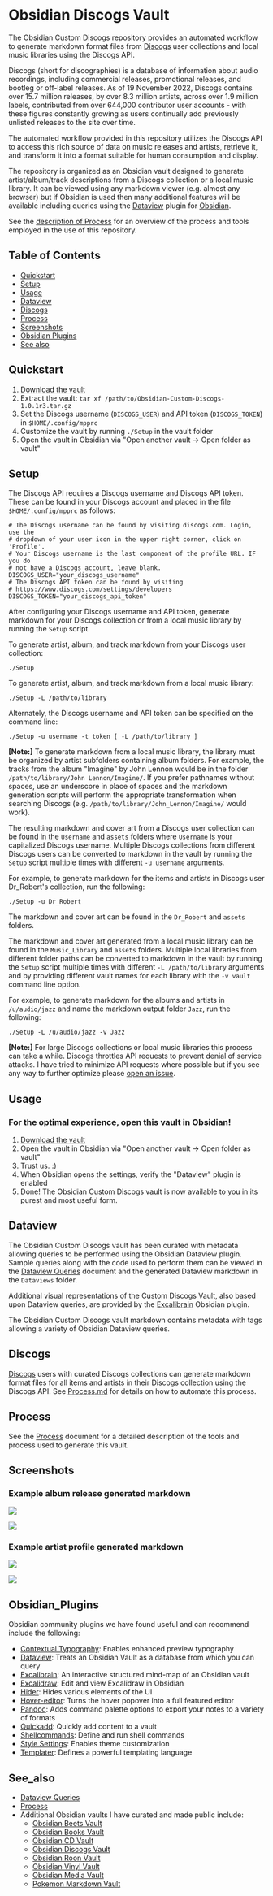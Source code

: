 # Obsidian Discogs Vault

The Obsidian Custom Discogs repository provides an automated workflow to generate markdown format files from [Discogs](https://discogs.com) user collections and local music libraries using the Discogs API.

Discogs (short for discographies) is a database of information about audio recordings, including commercial releases, promotional releases, and bootleg or off-label releases.  As of 19 November 2022, Discogs contains over 15.7 million releases, by over 8.3 million artists, across over 1.9 million labels, contributed from over 644,000 contributor user accounts - with these figures constantly growing as users continually add previously unlisted releases to the site over time.

The automated workflow provided in this repository utilizes the Discogs API to access this rich source of data on music releases and artists, retrieve it, and transform it into a format suitable for human consumption and display.

The repository is organized as an Obsidian vault designed to generate artist/album/track descriptions from a Discogs collection or a local music library. It can be viewed using any markdown viewer (e.g. almost any browser) but if Obsidian is used then many additional features will be available including queries using the [Dataview](https://blacksmithgu.github.io/obsidian-dataview/) plugin for [Obsidian](https://obsidian.md/).

See the [description of Process](Process.md) for an overview of the process and tools employed in the use of this repository.

## Table of Contents

- [Quickstart](#quickstart)
- [Setup](#setup)
- [Usage](#usage)
- [Dataview](#dataview)
- [Discogs](#discogs)
- [Process](#process)
- [Screenshots](#screenshots)
- [Obsidian Plugins](#obsidian_plugins)
- [See also](#see_also)

## Quickstart

1. [Download the vault](https://github.com/doctorfree/Obsidian-Custom-Discogs/archive/refs/tags/v1.0.1r3.tar.gz)
2. Extract the vault: `tar xf /path/to/Obsidian-Custom-Discogs-1.0.1r3.tar.gz`
3. Set the Discogs username (`DISCOGS_USER`) and API token (`DISCOGS_TOKEN`) in `$HOME/.config/mpprc`
4. Customize the vault by running `./Setup` in the vault folder
5. Open the vault in Obsidian via "Open another vault -> Open folder as vault"

## Setup

The Discogs API requires a Discogs username and Discogs API token. These can be found in your Discogs account and placed in the file `$HOME/.config/mpprc` as follows:

```shell
# The Discogs username can be found by visiting discogs.com. Login, use the
# dropdown of your user icon in the upper right corner, click on 'Profile'.
# Your Discogs username is the last component of the profile URL. IF you do
# not have a Discogs account, leave blank.
DISCOGS_USER="your_discogs_username"
# The Discogs API token can be found by visiting
# https://www.discogs.com/settings/developers
DISCOGS_TOKEN="your_discogs_api_token"
```

After configuring your Discogs username and API token, generate markdown for your Discogs collection or from a local music library by running the `Setup` script.

To generate artist, album, and track markdown from your Discogs user collection:

```console
./Setup
```

To generate artist, album, and track markdown from a local music library:

```console
./Setup -L /path/to/library
```

Alternately, the Discogs username and API token can be specified on the command line:

```console
./Setup -u username -t token [ -L /path/to/library ]
```

**[Note:]** To generate markdown from a local music library, the library must be organized by artist subfolders containing album folders. For example, the tracks from the album "Imagine" by John Lennon would be in the folder `/path/to/library/John Lennon/Imagine/`. If you prefer pathnames without spaces, use an underscore in place of spaces and the markdown generation scripts will perform the appropriate transformation when searching Discogs (e.g. `/path/to/library/John_Lennon/Imagine/` would work).

The resulting markdown and cover art from a Discogs user collection can be found in the `Username` and `assets` folders where `Username` is your capitalized Discogs username. Multiple Discogs collections from different Discogs users can be converted to markdown in the vault by running the `Setup` script multiple times with different `-u username` arguments.

For example, to generate markdown for the items and artists in Discogs user Dr_Robert's collection, run the following:

```console
./Setup -u Dr_Robert
```

The markdown and cover art can be found in the `Dr_Robert` and `assets` folders.

The markdown and cover art generated from a local music library can be found in the `Music_Library` and `assets` folders. Multiple local libraries from different folder paths can be converted to markdown in the vault by running the `Setup` script multiple times with different `-L /path/to/library` arguments and by providing different vault names for each library with the `-v vault` command line option.

For example, to generate markdown for the albums and artists in `/u/audio/jazz` and name the markdown output folder `Jazz`, run the following:

```console
./Setup -L /u/audio/jazz -v Jazz
```

**[Note:]** For large Discogs collections or local music libraries this process can take a while. Discogs throttles API requests to prevent denial of service attacks. I have tried to minimize API requests where possible but if you see any way to further optimize please [open an issue](https://github.com/doctorfree/Obsidian-Custom-Discogs/issues).

## Usage

### **For the optimal experience, open this vault in Obsidian!**

1. [Download the vault](https://github.com/doctorfree/Obsidian-Custom-Discogs/releases/latest)
3. Open the vault in Obsidian via "Open another vault -> Open folder as vault"
4. Trust us. :) 
5. When Obsidian opens the settings, verify the "Dataview" plugin is enabled
6. Done! The Obsidian Custom Discogs vault is now available to you in its purest and most useful form.

## Dataview

The Obsidian Custom Discogs vault has been curated with metadata allowing queries to be performed using the Obsidian Dataview plugin. Sample queries along with the code used to perform them can be viewed in the [Dataview Queries](Dataview_Queries.md) document and the generated Dataview markdown in the `Dataviews` folder.

Additional visual representations of the Custom Discogs Vault, also based upon Dataview queries, are provided by the [Excalibrain](https://github.com/zsviczian/excalibrain) Obsidian plugin.

The Obsidian Custom Discogs vault markdown contains metadata with tags allowing a variety of Obsidian Dataview queries.

## Discogs

[Discogs](https://www.discogs.com) users with curated Discogs collections can generate markdown format files for all items and artists in their Discogs collection using the Discogs API. See [Process.md](Process.md) for details on how to automate this process.

## Process

See the [Process](Process.md) document for a detailed description of the tools and process used to generate this vault.

## Screenshots

### Example album release generated markdown

![](assets/Album-Info-One.png)

![](assets/Album-Info-Two.png)

### Example artist profile generated markdown

![](assets/Artist-Info-One.png)

![](assets/Artist-Info-Two.png)

## Obsidian_Plugins

Obsidian community plugins we have found useful and can recommend include the following:

- [Contextual Typography](https://github.com/mgmeyers/obsidian-contextual-typography): Enables enhanced preview typography
- [Dataview](https://github.com/blacksmithgu/obsidian-dataview): Treats an Obsidian Vault as a database from which you can query
- [Excalibrain](https://github.com/zsviczian/excalibrain): An interactive structured mind-map of an Obsidian vault
- [Excalidraw](https://github.com/zsviczian/obsidian-excalidraw-plugin): Edit and view Excalidraw in Obsidian
- [Hider](https://github.com/kepano/obsidian-hider): Hides various elements of the UI
- [Hover-editor](https://github.com/nothingislost/obsidian-hover-editor): Turns the hover popover into a full featured editor
- [Pandoc](https://github.com/OliverBalfour/obsidian-pandoc): Adds command palette options to export your notes to a variety of formats
- [Quickadd](https://github.com/chhoumann/quickadd): Quickly add content to a vault
- [Shellcommands](https://github.com/Taitava/obsidian-shellcommands): Define and run shell commands
- [Style Settings](https://github.com/mgmeyers/obsidian-style-settings): Enables theme customization
- [Templater](https://github.com/SilentVoid13/Templater): Defines a powerful templating language

## See_also

- [Dataview Queries](Dataview_Queries.md)
- [Process](Process.md)
- Additional Obsidian vaults I have curated and made public include:
    - [Obsidian Beets Vault](https://github.com/doctorfree/Obsidian-Beets-Vault)
    - [Obsidian Books Vault](https://github.com/doctorfree/Obsidian-Books-Vault)
    - [Obsidian CD Vault](https://github.com/doctorfree/Obsidian-CD-Vault)
    - [Obsidian Discogs Vault](https://github.com/doctorfree/Obsidian-Discogs-Vault)
    - [Obsidian Roon Vault](https://github.com/doctorfree/Obsidian-Roon-Vault)
    - [Obsidian Vinyl Vault](https://github.com/doctorfree/Obsidian-Vinyl-Vault)
    - [Obsidian Media Vault](https://github.com/doctorfree/Obsidian-Media-Vault)
    - [Pokemon Markdown Vault](https://github.com/doctorfree/Pokedex-Markdown)
